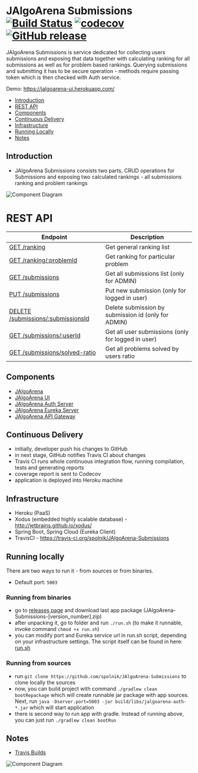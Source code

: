 # JAlgoArena Submissions [![Build Status](https://travis-ci.org/klaudia-janiec/JAlgoArena-Submissions.svg?branch=master)](https://travis-ci.org/klaudia-janiec/JAlgoArena-Submissions) [![codecov](https://codecov.io/gh/klaudia-janiec/JAlgoArena-Submissions/branch/master/graph/badge.svg)](https://codecov.io/gh/klaudia-janiec/JAlgoArena-Submissions) [![GitHub release](https://img.shields.io/github/release/klaudia-janiec/jalgoarena-submissions.svg)]()

JAlgoArena Submissions is service dedicated for collecting users submissions and exposing that data together with calculating ranking for all submissions as well as for problem based rankings. Querying submissions and submitting it has to be secure operation - methods require passing token which is then checked with Auth service.

Demo: https://jalgoarena-ui.herokuapp.com/

- [Introduction](#introduction)
- [REST API](#rest-api)
- [Components](#components)
- [Continuous Delivery](#continuous-delivery)
- [Infrastructure](#infrastructure)
- [Running Locally](#running-locally)
- [Notes](#notes)

## Introduction

- JAlgoArena Submissions consists two parts, CRUD operations for Submissions and exposing two calculated rankings - all submissions ranking and problem rankings

![Component Diagram](https://github.com/spolnik/JAlgoArena-Submissions/raw/master/design/component_diagram.png)

# REST API

| Endpoint | Description |
| ---- | --------------- |
| [GET /ranking](https://jalgoarena-submissions.herokuapp.com/ranking) | Get general ranking list |
| [GET /ranking/:problemId](https://jalgoarena-submissions.herokuapp.com/ranking/fib) | Get ranking for particular problem |
| [GET /submissions](https://jalgoarena-submissions.herokuapp.com/submissions) | Get all submissions list (only for ADMIN) |
| [PUT /submissions](https://jalgoarena-submissions.herokuapp.com/submissions) | Put new submission (only for logged in user) |
| [DELETE /submissions/:submissionsId](https://jalgoarena-submissions.herokuapp.com/submissions/0-0) | Delete submission by submission id (only for ADMIN) |
| [GET /submissions/:userId](https://jalgoarena-submissions.herokuapp.com/submissions/0-1) | Get all user submissions (only for logged in user) |
| [GET /submissions/solved-ratio](https://jalgoarena-submissions.herokuapp.com/submissions/solved-ratio) | Get all problems solved by users ratio |

## Components

- [JAlgoArena](https://github.com/klaudia-janiec/JAlgoArena)
- [JAlgoArena UI](https://github.com/klaudia-janiec/JAlgoArena-UI)
- [JAlgoArena Auth Server](https://github.com/klaudia-janiec/JAlgoArena-Auth)
- [JAlgoArena Eureka Server](https://github.com/klaudia-janiec/JAlgoArena-Eureka)
- [JAlgoArena API Gateway](https://github.com/klaudia-janiec/JAlgoArena-API)

## Continuous Delivery

- initially, developer push his changes to GitHub
- in next stage, GitHub notifies Travis CI about changes
- Travis CI runs whole continuous integration flow, running compilation, tests and generating reports
- coverage report is sent to Codecov
- application is deployed into Heroku machine

## Infrastructure

- Heroku (PaaS)
- Xodus (embedded highly scalable database) - http://jetbrains.github.io/xodus/
- Spring Boot, Spring Cloud (Eureka Client)
- TravisCI - https://travis-ci.org/spolnik/JAlgoArena-Submissions

## Running locally

There are two ways to run it - from sources or from binaries.
- Default port: `5003`

### Running from binaries
- go to [releases page](https://github.com/spolnik/JAlgoArena-Submissions/releases) and download last app package (JAlgoArena-Submissions-[version_number].zip)
- after unpacking it, go to folder and run `./run.sh` (to make it runnable, invoke command `chmod +x run.sh`)
- you can modify port and Eureka service url in run.sh script, depending on your infrastructure settings. The script itself can be found in here: [run.sh](run.sh)

### Running from sources
- run `git clone https://github.com/spolnik/JAlgoArena-Submissions` to clone locally the sources
- now, you can build project with command `./gradlew clean bootRepackage` which will create runnable jar package with app sources. Next, run `java -Dserver.port=5003 -jar build/libs/jalgoarena-auth-*.jar` which will start application
- there is second way to run app with gradle. Instead of running above, you can just run `./gradlew clean bootRun`

## Notes
- [Travis Builds](https://travis-ci.org/klaudia-janiec)

![Component Diagram](https://github.com/klaudia-janiec/JAlgoArena/raw/master/design/JAlgoArena_Logo.png)
